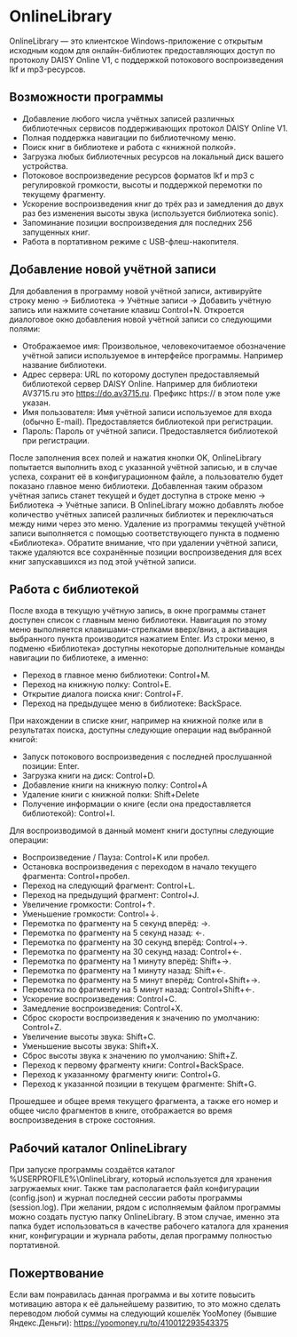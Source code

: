 # OnlineLibrary

OnlineLibrary — это клиентское Windows-приложение с открытым исходным кодом для онлайн-библиотек предоставляющих доступ по протоколу DAISY Online V1, с поддержкой потокового воспроизведения lkf и mp3-ресурсов.

## Возможности программы

* Добавление любого числа учётных записей различных библиотечных сервисов поддерживающих протокол DAISY Online V1.
* Полная поддержка навигации по библиотечному меню.
* Поиск книг в библиотеке и работа с «книжной полкой».
* Загрузка любых библиотечных ресурсов на локальный диск вашего устройства.
* Потоковое воспроизведение ресурсов форматов lkf и mp3 с регулировкой громкости, высоты и поддержкой перемотки по текущему фрагменту.
* Ускорение воспроизведения книг до трёх раз и замедления до двух раз без изменения высоты звука (используется библиотека sonic).
* Запоминание позиции воспроизведения для последних 256 запущенных книг.
* Работа в портативном режиме с USB-флеш-накопителя.

## Добавление новой учётной записи

Для добавления в программу новой учётной записи, активируйте строку меню → Библиотека → Учётные записи → Добавить учётную запись или нажмите сочетание клавиш Control+N.
Откроется диалоговое окно добавления новой учётной записи со следующими полями:

* Отображаемое имя: Произвольное, человекочитаемое обозначение учётной записи используемое в интерфейсе программы. Например название библиотеки.
* Адрес сервера: URL по которому доступен предоставляемый библиотекой сервер DAISY Online. Например для библиотеки AV3715.ru это https://do.av3715.ru. Префикс https:// в этом поле уже указан.
* Имя пользователя: Имя учётной записи используемое для входа (обычно E-mail). Предоставляется библиотекой при регистрации.
* Пароль: Пароль от учётной записи. Предоставляется библиотекой при регистрации.

После заполнения всех полей и нажатия кнопки OK, OnlineLibrary попытается выполнить вход с указанной учётной записью, и в случае успеха, сохранит её в конфигурационном файле, а пользователю будет показано главное меню библиотеки.
Добавленная таким образом учётная запись станет текущей и будет доступна в строке меню → Библиотека → Учётные записи.
В OnlineLibrary можно добавлять любое количество учётных записей различных библиотек и переключаться между ними через это меню.
Удаление из программы текущей учётной записи выполняется с помощью соответствующего пункта в подменю «Библиотека».
Обратите внимание, что при удалении учётной записи, также удаляются все сохранённые позиции воспроизведения для всех книг запускавшихся из под этой учётной записи.

## Работа с библиотекой

После входа в текущую учётную запись, в окне программы станет доступен список с главным меню библиотеки.
Навигация по этому меню выполняется клавишами-стрелками вверх/вниз, а активация выбранного пункта производится нажатием Enter.
Из строки меню, в подменю «Библиотека» доступны некоторые дополнительные команды навигации по библиотеке, а именно:
* Переход в главное меню библиотеки: Control+M.
* Переход на книжную полку: Control+E.
* Открытие диалога поиска книг: Control+F.
* Переход на предыдущее меню в библиотеке: BackSpace.

При нахождении в списке книг, например на книжной полке или в результатах поиска, доступны следующие операции над выбранной книгой:
* Запуск потокового воспроизведения с последней прослушанной позиции: Enter.
* Загрузка книги на диск: Control+D.
* Добавление книги на книжную полку: Control+A
* Удаление книги с книжной полки: Shift+Delete
* Получение информации о книге (если она предоставляется библиотекой): Control+I.

Для воспроизводимой в данный момент книги доступны следующие операции:
* Воспроизведение / Пауза: Control+K или пробел.
* Остановка воспроизведения с переходом в начало текущего фрагмента: Control+пробел.
* Переход на следующий фрагмент: Control+L.
* Переход на предыдущий фрагмент: Control+J.
* Увеличение громкости: Control+↑.
* Уменьшение громкости: Control+↓.
* Перемотка по фрагменту на 5 секунд вперёд: →.
* Перемотка по фрагменту на 5 секунд назад: ←.
* Перемотка по фрагменту на 30 секунд вперёд: Control+→.
* Перемотка по фрагменту на 30 секунд назад: Control+←.
* Перемотка по фрагменту на 1 минуту вперёд: Shift+→.
* Перемотка по фрагменту на 1 минуту назад: Shift+←.
* Перемотка по фрагменту на 5 минут вперёд: Control+Shift+→.
* Перемотка по фрагменту на 5 минут назад: Control+Shift+←.
* Ускорение воспроизведения: Control+C.
* Замедление воспроизведения: Control+X.
* Сброс скорости воспроизведения к значению по умолчанию: Control+Z.
* Увеличение высоты звука: Shift+C.
* Уменьшение высоты звука: Shift+X.
* Сброс высоты звука к значению по умолчанию: Shift+Z.
* Переход к первому фрагменту книги: Control+BackSpace.
* Переход к указанному фрагменту книги: Control+G.
* Переход к указанной позиции в текущем фрагменте: Shift+G.

Прошедшее и общее время текущего фрагмента, а также его номер и общее число фрагментов в книге, отображается во время воспроизведения в строке состояния.

## Рабочий каталог OnlineLibrary

При запуске программы создаётся каталог %USERPROFILE%\OnlineLibrary, который используется для хранения загружаемых книг.
Также там располагается файл конфигурации (config.json) и журнал последней сессии работы программы (session.log).
При желании, рядом с исполняемым файлом программы можно создать пустую папку OnlineLibrary.
В этом случае, именно эта папка будет использоваться в качестве рабочего каталога для хранения книг, конфигурации и журнала работы, делая программу полностью портативной.

## Пожертвование
Если вам понравилась данная программа и вы хотите повысить мотивацию автора к её дальнейшему развитию, то это можно сделать переводом любой суммы на следующий кошелёк YooMoney (бывшие Яндекс.Деньги):
https://yoomoney.ru/to/410012293543375
